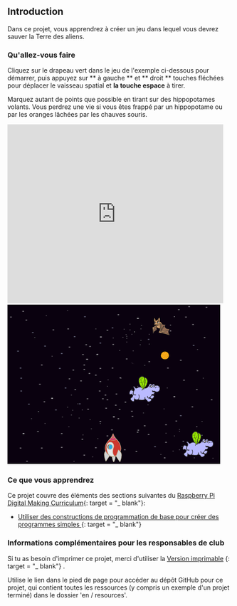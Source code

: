 ## Introduction

Dans ce projet, vous apprendrez à créer un jeu dans lequel vous devrez sauver la Terre des aliens.

### Qu'allez-vous faire

Cliquez sur le drapeau vert dans le jeu de l'exemple ci-dessous pour démarrer, puis appuyez sur ** à gauche ** et ** droit ** touches fléchées pour déplacer le vaisseau spatial et **la touche espace** à tirer.

Marquez autant de points que possible en tirant sur des hippopotames volants. Vous perdrez une vie si vous êtes frappé par un hippopotame ou par les oranges lâchées par les chauves souris.

<div class="scratch-preview">
  <iframe allowtransparency="true" width="485" height="402" src="https://scratch.mit.edu/projects/embed/46018140/?autostart=false" frameborder="0"></iframe>
  <img src="images/invaders-final.png">
</div>

### Ce que vous apprendrez

Ce projet couvre des éléments des sections suivantes du [Raspberry Pi Digital Making Curriculum](http://rpf.io/curriculum){: target = "_ blank"}:

+ [ Utiliser des constructions de programmation de base pour créer des programmes simples ](https://www.raspberrypi.org/curriculum/programming/creator) {: target = "_ blank"}

### Informations complémentaires pour les responsables de club

Si tu as besoin d'imprimer ce projet, merci d'utiliser la [Version imprimable](https://projects.raspberrypi.org/en/projects/clone-wars/print) {: target = "_ blank"} .

Utilise le lien dans le pied de page pour accéder au dépôt GitHub pour ce projet, qui contient toutes les ressources (y compris un exemple d'un projet terminé) dans le dossier 'en / resources'.